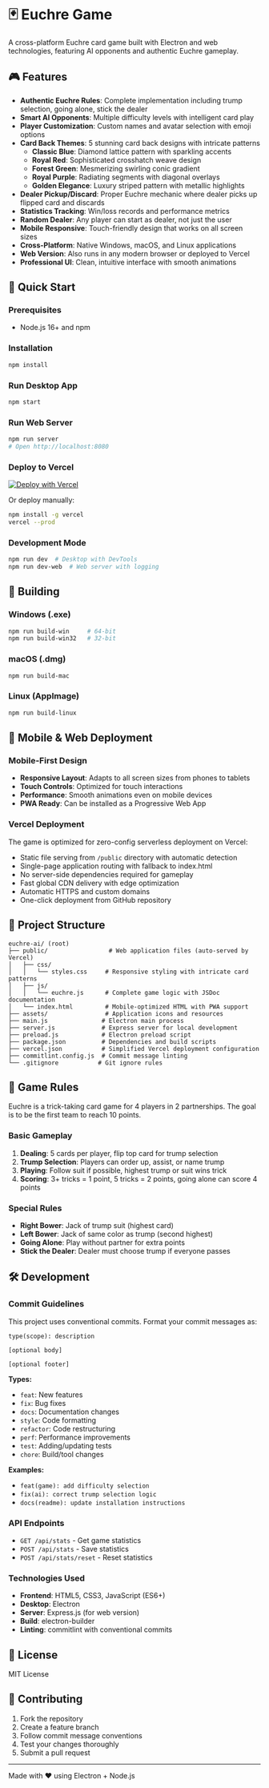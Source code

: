 # 🃏 Euchre Game

A cross-platform Euchre card game built with Electron and web technologies, featuring AI opponents and authentic Euchre gameplay.

## 🎮 Features

- **Authentic Euchre Rules**: Complete implementation including trump selection, going alone, stick the dealer
- **Smart AI Opponents**: Multiple difficulty levels with intelligent card play
- **Player Customization**: Custom names and avatar selection with emoji options
- **Card Back Themes**: 5 stunning card back designs with intricate patterns
  - **Classic Blue**: Diamond lattice pattern with sparkling accents
  - **Royal Red**: Sophisticated crosshatch weave design
  - **Forest Green**: Mesmerizing swirling conic gradient
  - **Royal Purple**: Radiating segments with diagonal overlays
  - **Golden Elegance**: Luxury striped pattern with metallic highlights
- **Dealer Pickup/Discard**: Proper Euchre mechanic where dealer picks up flipped card and discards
- **Statistics Tracking**: Win/loss records and performance metrics
- **Random Dealer**: Any player can start as dealer, not just the user
- **Mobile Responsive**: Touch-friendly design that works on all screen sizes
- **Cross-Platform**: Native Windows, macOS, and Linux applications
- **Web Version**: Also runs in any modern browser or deployed to Vercel
- **Professional UI**: Clean, intuitive interface with smooth animations

## 🚀 Quick Start

### Prerequisites
- Node.js 16+ and npm

### Installation
```bash
npm install
```

### Run Desktop App
```bash
npm start
```

### Run Web Server
```bash
npm run server
# Open http://localhost:8080
```

### Deploy to Vercel
[![Deploy with Vercel](https://vercel.com/button)](https://vercel.com/new/clone?repository-url=https://github.com/your-username/euchre-game)

Or deploy manually:
```bash
npm install -g vercel
vercel --prod
```

### Development Mode
```bash
npm run dev  # Desktop with DevTools
npm run dev-web  # Web server with logging
```

## 🔨 Building

### Windows (.exe)
```bash
npm run build-win     # 64-bit
npm run build-win32   # 32-bit
```

### macOS (.dmg)
```bash
npm run build-mac
```

### Linux (AppImage)
```bash
npm run build-linux
```

## 📱 Mobile & Web Deployment

### Mobile-First Design
- **Responsive Layout**: Adapts to all screen sizes from phones to tablets
- **Touch Controls**: Optimized for touch interactions
- **Performance**: Smooth animations even on mobile devices
- **PWA Ready**: Can be installed as a Progressive Web App

### Vercel Deployment
The game is optimized for zero-config serverless deployment on Vercel:
- Static file serving from `/public` directory with automatic detection
- Single-page application routing with fallback to index.html
- No server-side dependencies required for gameplay
- Fast global CDN delivery with edge optimization
- Automatic HTTPS and custom domains
- One-click deployment from GitHub repository

## 📁 Project Structure

```
euchre-ai/ (root)
├── public/                 # Web application files (auto-served by Vercel)
│   ├── css/
│   │   └── styles.css     # Responsive styling with intricate card patterns
│   ├── js/
│   │   └── euchre.js      # Complete game logic with JSDoc documentation
│   └── index.html         # Mobile-optimized HTML with PWA support
├── assets/                # Application icons and resources
├── main.js               # Electron main process
├── server.js             # Express server for local development
├── preload.js            # Electron preload script
├── package.json          # Dependencies and build scripts
├── vercel.json           # Simplified Vercel deployment configuration
├── commitlint.config.js  # Commit message linting
└── .gitignore           # Git ignore rules
```

## 🎯 Game Rules

Euchre is a trick-taking card game for 4 players in 2 partnerships. The goal is to be the first team to reach 10 points.

### Basic Gameplay
1. **Dealing**: 5 cards per player, flip top card for trump selection
2. **Trump Selection**: Players can order up, assist, or name trump
3. **Playing**: Follow suit if possible, highest trump or suit wins trick
4. **Scoring**: 3+ tricks = 1 point, 5 tricks = 2 points, going alone can score 4 points

### Special Rules
- **Right Bower**: Jack of trump suit (highest card)
- **Left Bower**: Jack of same color as trump (second highest)
- **Going Alone**: Play without partner for extra points
- **Stick the Dealer**: Dealer must choose trump if everyone passes

## 🛠️ Development

### Commit Guidelines

This project uses conventional commits. Format your commit messages as:

```
type(scope): description

[optional body]

[optional footer]
```

**Types:**
- `feat`: New features
- `fix`: Bug fixes
- `docs`: Documentation changes
- `style`: Code formatting
- `refactor`: Code restructuring
- `perf`: Performance improvements
- `test`: Adding/updating tests
- `chore`: Build/tool changes

**Examples:**
- `feat(game): add difficulty selection`
- `fix(ai): correct trump selection logic`
- `docs(readme): update installation instructions`

### API Endpoints
- `GET /api/stats` - Get game statistics
- `POST /api/stats` - Save statistics
- `POST /api/stats/reset` - Reset statistics

### Technologies Used
- **Frontend**: HTML5, CSS3, JavaScript (ES6+)
- **Desktop**: Electron
- **Server**: Express.js (for web version)
- **Build**: electron-builder
- **Linting**: commitlint with conventional commits

## 📝 License

MIT License

## 🤝 Contributing

1. Fork the repository
2. Create a feature branch
3. Follow commit message conventions
4. Test your changes thoroughly
5. Submit a pull request

---
Made with ❤️ using Electron + Node.js
